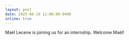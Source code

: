 ```yaml
---
layout: post
date: 2025-06-19 12:00:00-0400
inline: true
---
```


Maël Lecene is joining us for an internship. Welcome Maël!
